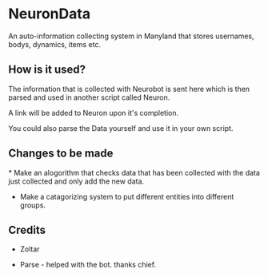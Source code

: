 <h1>NeuronData</h1>

<p>An auto-information collecting system in Manyland that stores usernames, bodys, dynamics, items etc.</p>

<h2>How is it used?</h2>

<p>The information that is collected with Neurobot is sent here which is then parsed and used in another script called Neuron.</p>
<p>A link will be added to Neuron upon it's completion.</p>
<p>You could also parse the Data yourself and use it in your own script.</p>

<h2>Changes to be made</h2>
  <p>
  * Make an alogorithm that checks data that has been collected with the data just collected and only add the new data.

  * Make a catagorizing system to put different entities into different groups.
  </p>

<h2>Credits</h2>

  * Zoltar
  
  * Parse - helped with the bot. thanks chief.
